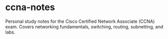 # ccna-notes
Personal study notes for the Cisco Certified Network Associate (CCNA) exam. Covers networking fundamentals, switching, routing, subnetting, and labs.
